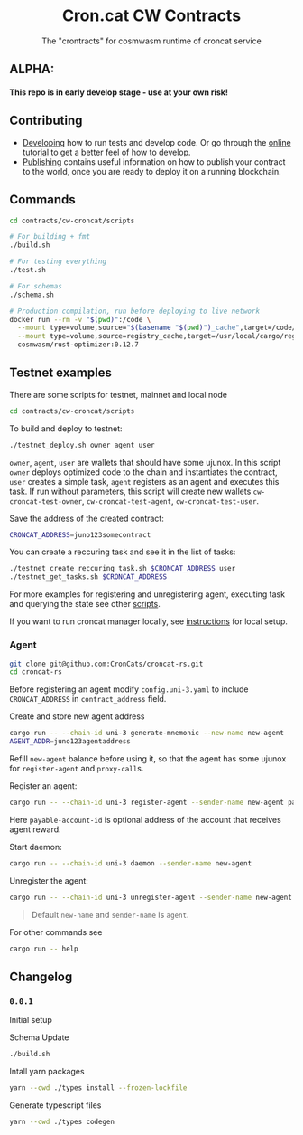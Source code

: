 <div align="center">
  <h1>
    Cron.cat CW Contracts
  </h1>
  <p>
  The "crontracts" for cosmwasm runtime of croncat service
  </p>
</div>

## ALPHA: 

#### This repo is in early develop stage - use at your own risk!

## Contributing

* [Developing](./Developing.md) how to run tests and develop code. Or go through the
[online tutorial](https://docs.cosmwasm.com/) to get a better feel
of how to develop.
* [Publishing](./Publishing.md) contains useful information on how to publish your contract
to the world, once you are ready to deploy it on a running blockchain.

## Commands
```bash
cd contracts/cw-croncat/scripts
```

```bash
# For building + fmt
./build.sh

# For testing everything
./test.sh

# For schemas
./schema.sh

# Production compilation, run before deploying to live network
docker run --rm -v "$(pwd)":/code \
  --mount type=volume,source="$(basename "$(pwd)")_cache",target=/code/target \
  --mount type=volume,source=registry_cache,target=/usr/local/cargo/registry \
  cosmwasm/rust-optimizer:0.12.7
```

## Testnet examples

There are some scripts for testnet, mainnet and local node
```bash
cd contracts/cw-croncat/scripts
```

To build and deploy to testnet:
```bash
./testnet_deploy.sh owner agent user
```
`owner`, `agent`, `user` are wallets that should have some ujunox.
In this script `owner` deploys optimized code to the chain and instantiates the contract, `user` creates a simple task, `agent` registers as an agent and executes this task. If run without parameters, this script will create new wallets `cw-croncat-test-owner`, `cw-croncat-test-agent`, `cw-croncat-test-user`.

Save the address of the created contract:
```bash
CRONCAT_ADDRESS=juno123somecontract
```

You can create a reccuring task and see it in the list of tasks:
```bash
./testnet_create_reccuring_task.sh $CRONCAT_ADDRESS user
./testnet_get_tasks.sh $CRONCAT_ADDRESS
```

For more examples for registering and unregistering agent, executing task and querying the state see other [scripts](https://github.com/CronCats/cw-croncat/tree/main/contracts/cw-croncat/scripts).

If you want to run croncat manager locally, see [instructions](https://github.com/CronCats/cw-croncat/blob/main/contracts/cw-croncat/scripts/README.md) for local setup.

### Agent

```bash
git clone git@github.com:CronCats/croncat-rs.git
cd croncat-rs
```

Before registering an agent modify `config.uni-3.yaml` to include `CRONCAT_ADDRESS` in `contract_address` field.

Create and store new agent address
```bash
cargo run -- --chain-id uni-3 generate-mnemonic --new-name new-agent
AGENT_ADDR=juno123agentaddress
```
Refill `new-agent` balance before using it, so that the agent has some ujunox for `register-agent` and `proxy-call`s.

Register an agent:
```bash
cargo run -- --chain-id uni-3 register-agent --sender-name new-agent payable-account-id
```
Here `payable-account-id` is optional address of the account that receives agent reward.

Start daemon:
```bash
cargo run -- --chain-id uni-3 daemon --sender-name new-agent
```

Unregister the agent:
```bash
cargo run -- --chain-id uni-3 unregister-agent --sender-name new-agent
```
> Default `new-name` and `sender-name` is `agent`.

For other commands see
```bash
cargo run -- help
``` 

## Changelog

### `0.0.1`

Initial setup


Schema Update
```bash
./build.sh
```
Intall yarn packages
```bash
yarn --cwd ./types install --frozen-lockfile
```

Generate typescript files
```bash
yarn --cwd ./types codegen
```